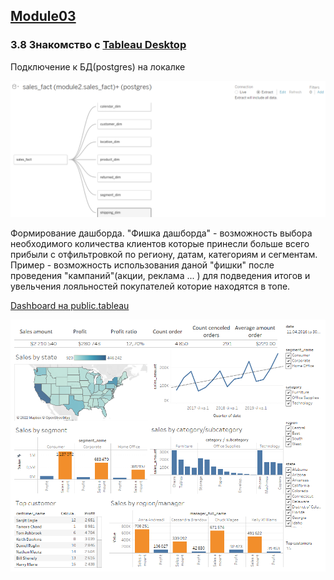 ## [Module03](https://github.com/Data-Learn/data-engineering/blob/master/DE-101%20Modules/Module03/DE%20-%20101%20Module03.md)
### 3.8 Знакомство с [Tableau Desktop](https://www.tableau.com/products/desktop)

Подключение к БД(postgres) на локалке

![connection_table](https://github.com/Mbandrovskiy/Data-Learn/blob/6249d44d50486ea40053d1fdbc4b199ef6e5303d/DE%20-%20101%20Modules/Module03/connection_table.png)

Формирование дашборда.  "Фишка дашборда" - возможность выбора необходимого количества клиентов которые принесли больше всего прибыли с отфильтровкой по региону, датам, категориям и сегментам. Пример - возможность использования даной "фишки" после проведения "кампаний"(акции, реклама ... ) для подведения итогов и увельчения лояльностей покупателей которие находятся в топе. 

[Dashboard на public.tableau](https://public.tableau.com/app/profile/maksym.bandrovskiy/viz/Book1_16600705528950/Dashboard1?publish=yes)

![Dashboard](https://github.com/Mbandrovskiy/Data-Learn/blob/6249d44d50486ea40053d1fdbc4b199ef6e5303d/DE%20-%20101%20Modules/Module03/Dashboard%201.png)
